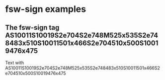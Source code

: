 # fsw-sign examples

<h2>The fsw-sign tag <fsw-sign styling="-CP10G_lightblue_Z2">AS10011S10019S2e704S2e748M525x535S2e748483x510S10011501x466S2e704510x500S10019476x475</fsw-sign></h2>

<p>Text with <fsw-sign>AS10011S10019S2e704S2e748M525x535S2e748483x510S10011501x466S2e704510x500S10019476x475</fsw-sign></p>
